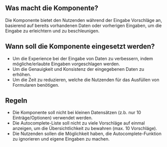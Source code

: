 
## Was macht die Komponente?
Die Komponente bietet den Nutzenden während der Eingabe Vorschläge an, basierend auf bereits vorhandenen Daten oder vorherigen Eingaben, um die Eingabe zu erleichtern und zu beschleunigen.

## Wann soll die Komponente eingesetzt werden?
* Um die Experience bei der Eingabe von Daten zu verbessern, indem mögliche/erlaubte Eingaben vorgeschlagen werden.
* Um die Genauigkeit und Konsistenz der eingegebenen Daten zu erhöhen.
* Um die Zeit zu reduzieren, welche die Nutzenden für das Ausfüllen von Formularen benötigen.

## Regeln
* Die Komponente soll nicht bei kleinen Datensätzen (z.b. nur 10 Einträge/Optionen) verwendet werden.
* Die Autocomplete-Liste soll nicht zu viele Vorschläge auf einmal anzeigen, um die Übersichtlichkeit zu bewahren (max. 10 Vorschläge).
* Die Nutzenden sollen die Möglichkeit haben, die Autocomplete-Funktion zu ignorieren und eigene Eingaben zu machen.
